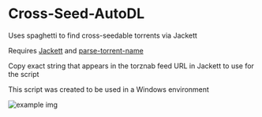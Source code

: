 # Cross-Seed-AutoDL
Uses spaghetti to find cross-seedable torrents via Jackett

Requires [Jackett](https://github.com/Jackett/Jackett) and [parse-torrent-name](https://github.com/divijbindlish/parse-torrent-name)

Copy exact string that appears in the torznab feed URL in Jackett to use for the script

This script was created to be used in a Windows environment

![example img](https://i.ibb.co/8YdNh5v/image.png)

